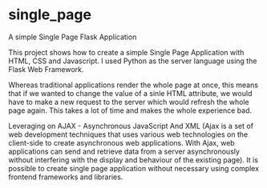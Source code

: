 # single_page
A simple Single Page Flask Application

This project shows how to create a simple Single Page Application with HTML, CSS and Javascript. I used Python as the server language using the Flask Web Framework.

Whereas traditional applications render the whole page at once, this means that if we wanted to change the value of a sinle HTML attribute, we would have to make a new 
request to the server which would refresh the whole page again. This takes a lot of time and makes the whole experience bad.

Leveraging on AJAX - Asynchronous JavaScript And XML (Ajax is a set of web development techniques that uses various web technologies on the client-side to create asynchronous
web applications. With Ajax, web applications can send and retrieve data from a server asynchronously without interfering with the display and behaviour of the existing page).
It is possible to create single page application without necessary using complex frontend frameworks and libraries.
